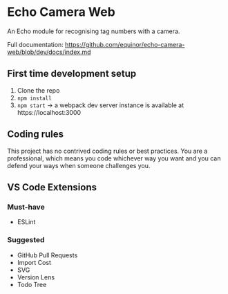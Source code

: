# Echo Camera Web

An Echo module for recognising tag numbers with a camera.

Full documentation:
https://github.com/equinor/echo-camera-web/blob/dev/docs/index.md

## First time development setup

1. Clone the repo
2. ```npm install```
4. ```npm start``` -> a webpack dev server instance is available at https://localhost:3000

## Coding rules
This project has no contrived coding rules or best practices. 
You are a professional, which means you code whichever way you want and you can defend your ways when someone challenges you.
##  VS Code Extensions

### Must-have

- ESLint

### Suggested

- GitHub Pull Requests
- Import Cost
- SVG
- Version Lens
- Todo Tree
